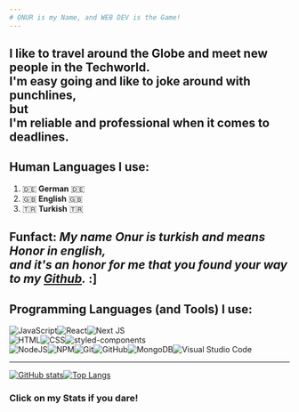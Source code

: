 ```yaml
---
# ONUR is my Name, and WEB DEV is the Game!
---
```

I like to travel around the Globe and meet new people in the Techworld. <br> 
I'm easy going and like to joke around with punchlines, <br> 
**but** <br>
I'm reliable and professional when it comes to deadlines.
---
## Human Languages I use:
1. 🇩🇪 **German** 🇩🇪
2. 🇬🇧 **English** 🇬🇧
3. 🇹🇷 **Turkish** 🇹🇷

**Funfact:** 
_My name **Onur** is turkish and means **Honor** in english, 
<br>
and it's an honor for me that you found your way to my [Github](https://github.com/onur-fistikci?tab=repositories)._ :]
---

## Programming Languages (and Tools) I use:
![JavaScript](https://img.shields.io/badge/javascript-%23323330.svg?style=for-the-badge&logo=javascript&logoColor=%23F7DF1E)![React](https://img.shields.io/badge/react-%2320232a.svg?style=for-the-badge&logo=react&logoColor=%2361DAFB)![Next JS](https://img.shields.io/badge/Next-black?style=for-the-badge&logo=next.js&logoColor=white)<br>![HTML](https://img.shields.io/badge/HTML5-E34F26?style=for-the-badge&logo=html5&logoColor=white)![CSS](https://img.shields.io/badge/CSS3-1572B6?style=for-the-badge&logo=css3&logoColor=white)![styled-components](https://img.shields.io/badge/styled--components-DB7093?style=for-the-badge&logo=styled-components&logoColor=white)<br>
![NodeJS](https://img.shields.io/badge/node.js-6DA55F?style=for-the-badge&logo=node.js&logoColor=white)![NPM](https://img.shields.io/badge/NPM-%23000000.svg?style=for-the-badge&logo=npm&logoColor=white)![Git](https://img.shields.io/badge/git-%23F05033.svg?style=for-the-badge&logo=git&logoColor=white)![GitHub](https://img.shields.io/badge/github-%23121011.svg?style=for-the-badge&logo=github&logoColor=white)![MongoDB](https://img.shields.io/badge/MongoDB-%234ea94b.svg?style=for-the-badge&logo=mongodb&logoColor=white)![Visual Studio Code](https://img.shields.io/badge/Visual%20Studio%20Code-0078d7.svg?style=for-the-badge&logo=visual-studio-code&logoColor=white)

---

[![GitHub stats](https://github-readme-stats.vercel.app/api?username=onur-fistikci&hide=issues&hide_rank=true&theme=transparent&line_height=34&show_icons=true&custom_title=My-GitHub-Stats)](https://www.youtube.com/watch?v=8kUiL_-NHsQ)[![Top Langs](https://github-readme-stats.vercel.app/api/top-langs/?username=onur-fistikci&layout=donut&theme=transparent&custom_title=My-Most-Used-Languages)](https://www.youtube.com/watch?v=f9v4AL3SquY) 
### Click on my Stats if you dare!























































































